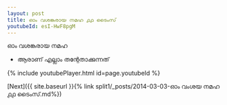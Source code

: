 ```yaml
---
layout: post
title: ഓം വശങ്കരായ നമഹ ൧൧ ടൈംസ്
youtubeId: esI-HwF8pgM
---
```

 
 
 ഓം വശങ്കരായ നമഹ 
 
 - ആരാണ് എല്ലാം തന്റേതാക്കുന്നത് 
 
  
 
  
 
 
 
 
 
 


{% include youtubePlayer.html id=page.youtubeId %}
 
[Next]({{ site.baseurl }}{% link  split1/_posts/2014-03-03-ഓം വംശയ നമഹ ൧൧ ടൈംസ്.md%})
 
